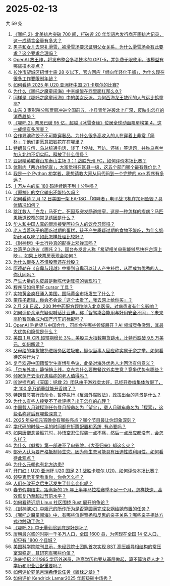 # 2025-02-13

共 59 条

<!-- BEGIN ZHIHUVIDEO -->
<!-- 最后更新时间 Thu Feb 13 2025 11:17:01 GMT+0800 (China Standard Time) -->
1. [《哪吒 2》北美排片突破 700 间，打破近 20 年华语片发行商开画排片记录，这一成绩含金量有多大？](https://www.zhihu.com/question/12040197174)
1. [男子和女儿去崇礼滑雪，被滑雪场要求证明父女关系，为什么滑雪场会有此要求？这个要求合理吗？](https://www.zhihu.com/question/11748227978)
1. [OpenAI 放王炸，将发布整合多项技术的 GPT-5，并免费无限使用，该模型有哪些技术亮点？](https://www.zhihu.com/question/12072969887)
1. [长沙市望城区招博士需 28 岁以下，官方回应「倾向年轻化干部」，为什么现在很多工作要限制年龄？](https://www.zhihu.com/question/11922275653)
1. [如何看待 2025 年 U20 亚洲杯中国 2:1 卡塔尔的比赛?](https://www.zhihu.com/question/12040113642)
1. [为什么《哪吒之魔童闹海》中李靖能在鼎里面扛那么久?](https://www.zhihu.com/question/11765332794)
1. [同样是《哪吒之魔童闹海》中的美女反派，为何西海龙王敖闰的人气远比鹤童高?](https://www.zhihu.com/question/11998693825)
1. [山东 3 家影院分账票房冲进全国前五，小县青年逆袭北上广深，反映出怎样的消费趋势？](https://www.zhihu.com/question/12037236866)
1. [《哪吒 2》票房已破 95 亿，超越《冰雪奇缘》位居全球动画票房榜第 4，这一成绩有多厉害？](https://www.zhihu.com/question/12027514929)
1. [合作导演称饺子不可能穿奢品，为什么很多高收入的人在穿着上非常「简朴」？他们更愿意把钱花在在哪里？](https://www.zhihu.com/question/11811496132)
1. [特朗普与俄、乌总统通电话，谈了「停战、互访、还钱」等话题，并称乌克兰加入北约不切实际，释放了什么信号？](https://www.zhihu.com/question/12073298413)
1. [亚冠精英联赛山东泰山主场 3：1 战胜光州 FC，如何评价本场比赛？](https://www.zhihu.com/question/11950017502)
1. [体制内「两办组纪宣」，大家觉得在区县一级，这五个部门哪个最有性价比？](https://www.zhihu.com/question/11284170518)
1. [我是一个 Python 初学者，我想请教大家从码代码到一个完整的 exe 程序有多远？](https://www.zhihu.com/question/11840999222)
1. [十万左右的车 180 码连续跑不到十分钟吗？](https://www.zhihu.com/question/9429540331)
1. [《原神》的文化输出还能持久吗？](https://www.zhihu.com/question/5570852602)
1. [如何看待 2 月 12 日美国一架 EA-18G 「咆哮者」电子战飞机在加州坠毁？具体情况如何？](https://www.zhihu.com/question/12077890240)
1. [跳江救人「白龙」马死亡，死因系突发肠道绞窄，这是一种怎样的疾病？马匹患肠道绞窄的常见诱因是什么？](https://www.zhihu.com/question/11974725475)
1. [华人和中国人真的很难接受阿拉伯人的饮食习惯吗？](https://www.zhihu.com/question/647308931)
1. [老人当着孩子的面吃过期的蛋糕，孩子产生质疑过期的食物不能吃，为什么奶奶还可以吃？如此怎样处理比较好？](https://www.zhihu.com/question/10832953478)
1. [《封神榜》中土行孙真的配得上邓婵玉吗？](https://www.zhihu.com/question/333835174)
1. [台湾民众热议《哪吒 2 》，国台办发言人称「希望相关电影能够尽快在台湾上映」，如果上映票房表现会如何？](https://www.zhihu.com/question/12007155020)
1. [为什么很多人不懂股票还在炒股？](https://www.zhihu.com/question/3195969657)
1. [阿德勒在《自卑与超越》中提到自卑可以让人产生补偿，从而成为优秀的人，你认同吗？](https://www.zhihu.com/question/10786522307)
1. [产生大量的头皮屑是新陈代谢旺盛的表现吗？](https://www.zhihu.com/question/21873042)
1. [程序员如何用好 cursor 工具？](https://www.zhihu.com/question/1339583068)
1. [实物黄金疯狂涌入美国，国际黄金市场发生了什么？](https://www.zhihu.com/question/11788535610)
1. [带孩子逛街，你会不会说「这个太贵了，我去网上给你买」？
](https://www.zhihu.com/question/11699277300)
1. [2 月 28 日起，200 种中药配方颗粒纳入北京医保，对病患者有什么影响？](https://www.zhihu.com/question/11797585774)
1. [如何评价余承东疑似喊话比亚迪，称「智驾凑合能用与好用安全不同」？未来高阶智驾会成为国产汽车的标配吗？](https://www.zhihu.com/question/11904160750)
1. [OpenAI 称希望与中国合作，可能会在哪些领域展开？AI 领域竞争激烈，其最大优势和隐忧是什么？](https://www.zhihu.com/question/11985031817)
1. [美国 1 月 CPI 超预期增长 3%，美股三大指数期货跳水，比特币跌破 9.5 万美元，如何解读？](https://www.zhihu.com/question/12046273773)
1. [父母给的年货被扔进服务区垃圾箱，疑似当事人回应称实属无奈之举，如何看待这种行为？](https://www.zhihu.com/question/11827129609)
1. [复旦欢迎中国籍留学生直博引争议，此举对海外优秀人才回流有何意义？](https://www.zhihu.com/question/12028619696)
1. [「京东外卖」静悄悄上线，京东为什么要做餐饮外卖生意？竞争优势有哪些？](https://www.zhihu.com/question/11511690178)
1. [倾家荡产去治疗患癌症的老人值得吗？](https://www.zhihu.com/question/266071807)
1. [听说捷克的《天国：拯救 2》团队由于游戏卖太好，已经开香槟集体放假了，才 100 多万销量就能开香槟了？](https://www.zhihu.com/question/11923484259)
1. [特朗普签署行政命令，暂停执行《反海外腐败法》，政策出台的背景是什么？](https://www.zhihu.com/question/11887901298)
1. [为什么有些人接受不了批评呢？出于怎样的心理？](https://www.zhihu.com/question/11393381382)
1. [中国载人月球探测任务登月服命名为「望宇」，载人月球车命名为「探索」，这些名称背后有哪些深意？](https://www.zhihu.com/question/11981860892)
1. [2025 年央视元宵晚会有哪些亮点？哪个节目最让你印象深刻？](https://www.zhihu.com/question/12037681290)
1. [学代码的时候一半的时间都在折腾配置和系统, 有必要吗？](https://www.zhihu.com/question/8435690673)
1. [如果唐僧念紧箍咒时，孙悟空忍住假装一点不痛，然后一点反应都没有，会怎么样？](https://www.zhihu.com/question/6304519634)
1. [为什么《魁拔》第一部进不了电影院，《大圣归来》却这么火？](https://www.zhihu.com/question/33043288)
1. [部分人认为要严格抵制师生恋，因为师生恋可能具有压迫性或利用性，如何看待此观点？](https://www.zhihu.com/question/12004892532)
1. [为什么元朝也有北方边患?](https://www.zhihu.com/question/11046133721)
1. [开门红！U20 亚洲杯 U20 国足 2:1 战胜卡塔尔 U20，如何评价本场比赛？](https://www.zhihu.com/question/12044929294)
1. [领导表示非常看重你，你会怎么样？](https://www.zhihu.com/question/662706135)
1. [人们在改开之后生活发生了什么变化呢？](https://www.zhihu.com/question/3232154336)
1. [春节假期结束，距离新的 25 年上半年马拉松赛季不足一个月，怎样快速、高效恢复乃至超过节前水平？](https://www.zhihu.com/question/11144043211)
1. [如何看待近期 Linux 社区围绕 Rust 展开的争论？](https://www.zhihu.com/question/11940762516)
1. [《封神演义》中妲己的所作所为是否算圆满完成女娲给她布置的任务？](https://www.zhihu.com/question/39249005)
1. [《哪吒之魔童闹海》中，有哪些值得赞扬和反思的亲子关系？哪些亲子相处方式也触动了你？](https://www.zhihu.com/question/11161203483)
1. [《哪吒 2》中无量仙翁到底是好是坏？](https://www.zhihu.com/question/11766338153)
1. [唐朝最兴盛的时期一千多万人口，全国 1600 县，为何现在全国 14 亿人口，却只有 1800 个县城？](https://www.zhihu.com/question/11204460564)
1. [美国科学院院刊显示，朱经武院士团队首次实现 BST 高压超导相结构的常压室温稳定，其研究有哪些价值？](https://www.zhihu.com/question/11915449278)
1. [海底捞招 211/985 学历外送员，称高学历也要从基层做起，算不算浪费人才？学历和职业匹配重要吗？](https://www.zhihu.com/question/11988383363)
1. [如何评价梦见月瑞希传说任务《貘枕之章》?](https://www.zhihu.com/question/11992607297)
1. [如何评价 Kendrick Lamar2025 年超级碗中场秀？](https://www.zhihu.com/question/11846948554)
<!-- END ZHIHUVIDEO -->
